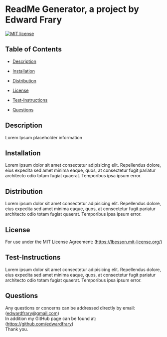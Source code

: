 
  # ReadMe Generator, a project by Edward Frary  
  
  [![MIT license](https://img.shields.io/badge/License-MIT-blue.svg)](https://lbesson.mit-license.org/)
   

  ## Table of Contents  
  * [Description](#description)  
  * [Installation](#installation)    

    

  * [Distribution](#distribution)  
        

  * [License](#license)  
        

  * [Test-Instructions](#test-instructions)  
        

  * [Questions](#questions)

  ## Description
  Lorem Ipsum placeholder information  

  
  ## Installation 
  Lorem ipsum dolor sit amet consectetur adipisicing elit. Repellendus dolore, eius expedita sed amet minima eaque, quos, at consectetur fugit pariatur architecto odio totam fugiat quaerat. Temporibus ipsa ipsum error.
      

    

  
  ## Distribution  
  Lorem ipsum dolor sit amet consectetur adipisicing elit. Repellendus dolore, eius expedita sed amet minima eaque, quos, at consectetur fugit pariatur architecto odio totam fugiat quaerat. Temporibus ipsa ipsum error.
      

  
  ## License  
  For use under the MIT License Agreement: (https://lbesson.mit-license.org/)
    

  
  ## Test-Instructions  
  Lorem ipsum dolor sit amet consectetur adipisicing elit. Repellendus dolore, eius expedita sed amet minima eaque, quos, at consectetur fugit pariatur architecto odio totam fugiat quaerat. Temporibus ipsa ipsum error.
      
  
  
  ## Questions  
  Any questions or concerns can be addressed directly by email: (edwardfrary@gmail.com)  
  In addition my GitHub page can be found at: (https://github.com/edwardfrary)  
  Thank you.
    
